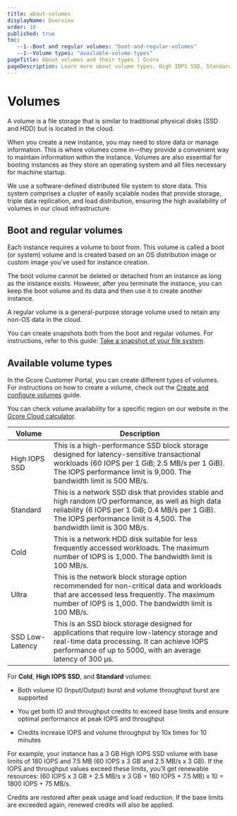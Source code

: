 ```yaml
---
title: about-volumes
displayName: Overview
order: 10
published: true
toc:
   --1--Boot and regular volumes: "boot-and-regular-volumes"
   --1--Volume types: "available-volume-types"
pageTitle: About volumes and their types | Gcore
pageDescription: Learn more about volume types. High IOPS SSD, Standard, Cold, Ultra, and SSD Low-Latency. Choose the cloud storage for various data and workloads.
---
```

# Volumes

A volume is a file storage that is similar to traditional physical disks (SSD and HDD) but is located in the cloud.

When you create a new instance, you may need to store data or manage information. This is where volumes come in—they provide a convenient way to maintain information within the instance. Volumes are also essential for booting instances as they store an operating system and all files necessary for machine startup.

We use a software-defined distributed file system to store data. This system comprises a cluster of easily scalable nodes that provide storage, triple data replication, and load distribution, ensuring the high availability of volumes in our cloud infrastructure. 

## Boot and regular volumes

Each instance requires a volume to boot from. This volume is called a boot (or system) volume and is created based on an OS distribution image or custom image you’ve used for instance creation.

The boot volume cannot be deleted or detached from an instance as long as the instance exists. However, after you terminate the instance, you can keep the boot volume and its data and then use it to create another instance. 

A regular volume is a general-purpose storage volume used to retain any non-OS data in the cloud. 

<alert-element type="info" title="Info">
 
You can create snapshots both from the boot and regular volumes. For instructions, refer to this guide: <a href="https://gcore.com/docs/cloud/virtual-instances/snapshots/take-a-snapshot-of-your-file-system" target="_blank">Take a snapshot of your file system</a>. 
 
</alert-element>

 ## Available volume types 

In the Gcore Customer Portal, you can create different types of volumes. For instructions on how to create a volume, check out the <a href="https://gcore.com/docs/cloud/virtual-instances/volumes/create-and-configure-volumes" target="_blank">Create and configure volumes</a> guide.

You can check volume availability for a specific region on our website in the <a href="https://gcore.com/pricing/cloud" target="_blank">Gcore Cloud calculator</a>.

<table>
<thead>
<tr>
<th>Volume</th>
<th>Description</th>
</tr>
</thead>
<tbody>
<tr>
<td style="text-align: left">High IOPS SSD</td>
<td style="text-align: left">This is a high-performance SSD block storage designed for latency-sensitive transactional workloads (60 IOPS per 1 GiB; 2.5 MB/s per 1 GiB). The IOPS performance limit is 9,000. The bandwidth limit is 500 MB/s.</td>
</tr>
<tr>
<td style="text-align: left">Standard</td>
<td style="text-align: left">This is a network SSD disk that provides stable and high random I/O performance, as well as high data reliability (6 IOPS per 1 GiB; 0.4 MB/s per 1 GiB). The IOPS performance limit is 4,500. The bandwidth limit is 300 MB/s.</td>
</tr>
<tr>
<td style="text-align: left">Cold</td>
<td style="text-align: left">This is a network HDD disk suitable for less frequently accessed workloads. The maximum number of IOPS is 1,000. The bandwidth limit is 100 MB/s.
</td>
</tr>
<tr>
<td style="text-align: left">Ultra</td>
<td style="text-align: left">This is the network block storage option recommended for non-critical data and workloads that are accessed less frequently. The maximum number of IOPS is 1,000. The bandwidth limit is 100 MB/s.
</td>
</tr>
<tr>
<td style="text-align: left">SSD Low-Latency</td>
<td style="text-align: left">This is an SSD block storage designed for applications that require low-latency storage and real-time data processing. It can achieve IOPS performance of up to 5000, with an average latency of 300 µs.
</td>
</tr>
</tbody>
</table>

For **Cold**, **High IOPS SSD**, and **Standard** volumes:

- Both volume IO (Input/Output) burst and volume throughput burst are supported

- You get both IO and throughput credits to exceed base limits and ensure optimal performance at peak IOPS and throughput

- Credits increase IOPS and volume throughput by 10x times for 10 minutes

For example, your instance has a 3 GB High IOPS SSD volume with base limits of 180 IOPS and 7.5 MB (60 IOPS x 3 GB and 2.5 MB/s x 3 GB). If the IOPS and throughput values ​​exceed these limits, you’ll get renewable resources: (60 IOPS x 3 GB + 2.5 MB/s x 3 GB = 180 IOPS + 7.5 MB) x 10 = 1800 IOPS + 75 MB/s.

Credits are restored after peak usage and load reduction. If the base limits are exceeded again, renewed credits will also be applied.
